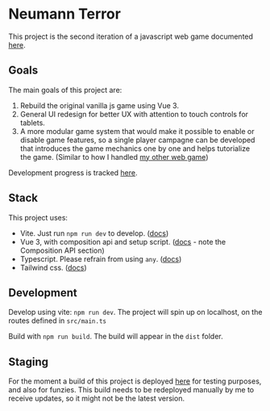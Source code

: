 # Neumann Terror

This project is the second iteration of a javascript web game documented [here](https://roelifant.com/projects/neumann/doc.php).

## Goals

The main goals of this project are:
1. Rebuild the original vanilla js game using Vue 3.
2. General UI redesign for better UX with attention to touch controls for tablets.
3. A more modular game system that would make it possible to enable or disable game features, so a single player campagne can be developed that introduces the game mechanics one by one and helps tutorialize the game. (Similar to how I handled [my other web game](https://roelifant.com/projects/blubmarine/doc.php))

Development progress is tracked [here](https://trello.com/b/SL6F4vdp/neumann-terror).

## Stack

This project uses:
- Vite. Just run `npm run dev` to develop. ([docs](https://vitejs.dev/guide/))
- Vue 3, with composition api and setup script. ([docs](https://vuejs.org/api/) - note the Composition API section)
- Typescript. Please refrain from using `any`. ([docs](https://www.typescriptlang.org/docs/handbook/intro.html))
- Tailwind css. ([docs](https://tailwindcss.com/))

## Development
Develop using vite: `npm run dev`.
The project will spin up on localhost, on the routes defined in `src/main.ts`

Build with `npm run build`. The build will appear in the `dist` folder.

## Staging

For the moment a build of this project is deployed [here](https://roelifant.com/brol/neumann/) for testing purposes, and also for funzies. This build needs to be redeployed manually by me to receive updates, so it might not be the latest version.